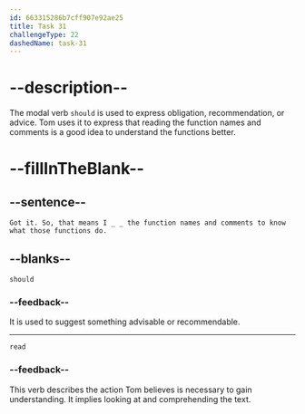 ```yaml
---
id: 663315286b7cff907e92ae25
title: Task 31
challengeType: 22
dashedName: task-31
---
```


<!--
AUDIO REFERENCE:
Tom: Got it. So, that means I should read the function names and comments to know what those functions do.
-->

# --description--

The modal verb `should` is used to express obligation, recommendation, or advice. Tom uses it to express that reading the function names and comments is a good idea to understand the functions better.

# --fillInTheBlank--

## --sentence--

`Got it. So, that means I _ _ the function names and comments to know what those functions do.`

## --blanks--

`should`

### --feedback--

It is used to suggest something advisable or recommendable. 

---

`read`

### --feedback--

This verb describes the action Tom believes is necessary to gain understanding. It implies looking at and comprehending the text.
